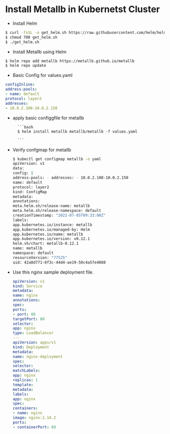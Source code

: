 # Install Metallb in Kubernetst Cluster

- Install Helm

```bash
$ curl -fsSL -o get_helm.sh https://raw.githubusercontent.com/helm/helm/main/scripts/get-helm-3
$ chmod 700 get_helm.sh
$ ./get_helm.sh
```

- Install Metallb using Helm

```bash
$ helm repo add metallb https://metallb.github.io/metallb
$ helm repo update
```

- Basic Config for values.yaml

```yaml
configInline:
address-pools:
- name: default
protocol: layer2
addresses:
- 10.0.2.100-10.0.2.150
```

- apply basic configgfile for metallb

      	```bash
      	$ helm install metallb metallb/metallb -f values.yaml

      	```

- Verify confgmap for metallb

	```bash
	$ kubectl get configmap metallb -o yaml
	apiVersion: v1
	data:
	config: |
	address-pools: - addresses: - 10.0.2.100-10.0.2.150
	name: default
	protocol: layer2
	kind: ConfigMap
	metadata:
	annotations:
	meta.helm.sh/release-name: metallb
	meta.helm.sh/release-namespace: default
	creationTimestamp: "2022-07-05T09:33:00Z"
	labels:
	app.kubernetes.io/instance: metallb
	app.kubernetes.io/managed-by: Helm
	app.kubernetes.io/name: metallb
	app.kubernetes.io/version: v0.12.1
	helm.sh/chart: metallb-0.12.1
	name: metallb
	namespace: default
	resourceVersion: "77525"
	uid: 42a8d771-0f3c-44d4-ae19-50c4a57e4088

	```

- Use this nginx sample deployment file.
	```yml
	apiVersion: v1
	kind: Service
	metadata:
	name: nginx
	annotations:
	spec:
	ports:
	- port: 80
	targetPort: 80
	selector:
	app: nginx
	type: LoadBalancer
	---
	apiVersion: apps/v1
	kind: Deployment
	metadata:
	name: nginx-deployment
	spec:
	selector:
	matchLabels:
	app: nginx
	replicas: 1
	template:
	metadata:
	labels:
	app: nginx
	spec:
	containers:
	- name: nginx
	image: nginx:1.14.2
	ports:
	- containerPort: 80

	```
